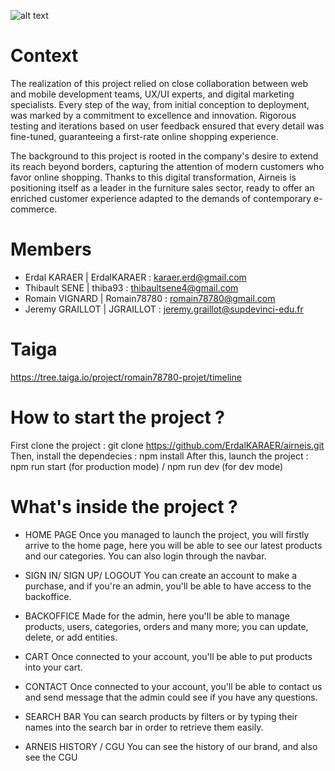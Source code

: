 ![alt text](https://github.com/ErdalKARAER/airneis/blob/create_project_structure/docs/AIRNEIS_logo.png?raw=true)

# Context

The realization of this project relied on close collaboration between web and mobile development teams, UX/UI experts, and digital marketing specialists. Every step of the way, from initial conception to deployment, was marked by a commitment to excellence and innovation. Rigorous testing and iterations based on user feedback ensured that every detail was fine-tuned, guaranteeing a first-rate online shopping experience. 

The background to this project is rooted in the company's desire to extend its reach beyond borders, capturing the attention of modern customers who favor online shopping. Thanks to this digital transformation, Airneis is positioning itself as a leader in the furniture sales sector, ready to offer an enriched customer experience adapted to the demands of contemporary e-commerce.

# Members

- Erdal KARAER | ErdalKARAER : karaer.erd@gmail.com
- Thibault SENE | thiba93 : thibaultsene4@gmail.com
- Romain VIGNARD | Romain78780 : romain78780@gmail.com
- Jeremy GRAILLOT | JGRAILLOT : jeremy.graillot@supdevinci-edu.fr

# Taiga

https://tree.taiga.io/project/romain78780-projet/timeline

# How to start the project ?

First clone the project : git clone https://github.com/ErdalKARAER/airneis.git
Then, install the dependecies : npm install
After this, launch the project : npm run start (for production mode) / npm run dev (for dev mode)

# What's inside the project ?

- HOME PAGE
Once you managed to launch the project, you will firstly arrive to the home page, here you will be able to see our latest products and our categories. You can also login through the navbar.

- SIGN IN/ SIGN UP/ LOGOUT
You can create an account to make a purchase, and if you're an admin, you'll be able to have access to the backoffice.

- BACKOFFICE
Made for the admin, here you'll be able to manage products, users, categories, orders and many more; you can update, delete, or add entities.

- CART
Once connected to your account, you'll be able to put products into your cart.

- CONTACT
Once connected to your account, you'll be able to contact us and send message that the admin could see if you have any questions.

- SEARCH BAR
You can search products by filters or by typing their names into the search bar in order to retrieve them easily.

- ARNEIS HISTORY / CGU
You can see the history of our brand, and also see the CGU
